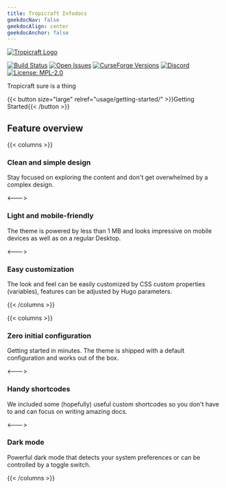 ```yaml
---
title: Tropicraft Infodocs
geekdocNav: false
geekdocAlign: center
geekdocAnchor: false
---
```


<!-- markdownlint-capture -->
<!-- markdownlint-disable MD033 -->

[![Tropicraft Logo](https://files.tropicraft.net/logo.png)](https://tropicraft.net)

<span class="badge-placeholder">[![Build Status](https://img.shields.io/github/workflow/status/tropicraft/tropicraft/Java%20CI%20with%20Gradle?style=flat-square)](https://github.com/Tropicraft/Tropicraft/actions)</span>
<span class="badge-placeholder">[![Open Issues](https://img.shields.io/github/issues/Tropicraft/Tropicraft?style=flat-square)](https://github.com/Tropicraft/Tropicraft/issues)</span>
<span class="badge-placeholder">[![CurseForge Versions](https://img.shields.io/badge/dynamic/json?color=e04e14&label=For%20MC&query=%24.gameVersionLatestFiles[%3A1].gameVersion&url=https%3A%2F%2Faddons-ecs.forgesvc.net%2Fapi%2Fv2%2Faddon%2F254794&logo=curseforge&style=flat-square)](hhttps://www.curseforge.com/minecraft/mc-mods/tropicraft/)</span>
<span class="badge-placeholder">[![Discord](https://img.shields.io/discord/285234569375121409?color=7289DA&label=Discord%20&logo=Discord&logoColor=ffffff&style=flat-square)](https://discord.gg/Q24TRnx)</span>
<span class="badge-placeholder">[![License: MPL-2.0](https://img.shields.io/github/license/Tropicraft/Tropicraft?style=flat-square)](https://github.com/Tropicraft/Tropicraft)</span>

<!-- markdownlint-restore -->

Tropicraft sure is a thing

{{< button size="large" relref="usage/getting-started/" >}}Getting Started{{< /button >}}

## Feature overview

{{< columns >}}

### Clean and simple design

Stay focused on exploring the content and don't get overwhelmed by a complex design.

<--->

### Light and mobile-friendly

The theme is powered by less than 1 MB and looks impressive on mobile devices as well as on a regular Desktop.

<--->

### Easy customization

The look and feel can be easily customized by CSS custom properties (variables), features can be adjusted by Hugo parameters.

{{< /columns >}}

{{< columns >}}

### Zero initial configuration

Getting started in minutes. The theme is shipped with a default configuration and works out of the box.

<--->

### Handy shortcodes

We included some (hopefully) useful custom shortcodes so you don't have to and can focus on writing amazing docs.

<--->

### Dark mode

Powerful dark mode that detects your system preferences or can be controlled by a toggle switch.

{{< /columns >}}
